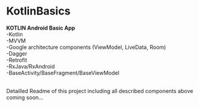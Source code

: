 # KotlinBasics
<b> KOTLIN Android Basic App</b><br>
-Kotlin <br>
-MVVM <br>
-Google architecture components (ViewModel, LiveData, Room) <br>
-Dagger <br>
-Retrofit <br>
-RxJava/RxAndroid <br>
-BaseActivity/BaseFragment/BaseViewModel <br><br>

Detailled Readme of this project including all described components above coming soon...
